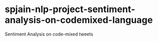 # spjain-nlp-project-sentiment-analysis-on-codemixed-language
Sentiment Analysis on code-mixed tweets

